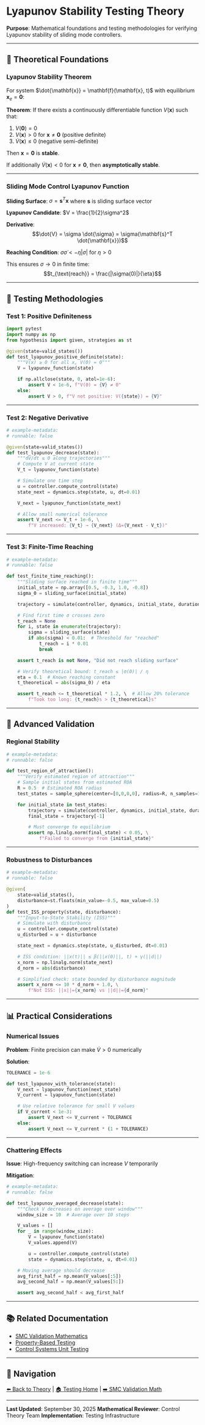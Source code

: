 <!--======================================================================================\\\
============== docs/testing/theory/lyapunov_stability_testing.md =====================\\\
=======================================================================================-->

# Lyapunov Stability Testing Theory

**Purpose**: Mathematical foundations and testing methodologies for verifying Lyapunov stability of sliding mode controllers.

---

## 📐 Theoretical Foundations

### Lyapunov Stability Theorem

For system $\dot{\mathbf{x}} = \mathbf{f}(\mathbf{x}, t)$ with equilibrium $\mathbf{x}_e = \mathbf{0}$:

**Theorem**: If there exists a continuously differentiable function $V(\mathbf{x})$ such that:

1. $V(\mathbf{0}) = 0$
2. $V(\mathbf{x}) > 0$ for $\mathbf{x} \neq \mathbf{0}$ (positive definite)
3. $\dot{V}(\mathbf{x}) \leq 0$ (negative semi-definite)

Then $\mathbf{x} = \mathbf{0}$ is **stable**.

If additionally $\dot{V}(\mathbf{x}) < 0$ for $\mathbf{x} \neq \mathbf{0}$, then **asymptotically stable**.

---

### Sliding Mode Control Lyapunov Function

**Sliding Surface**: $\sigma = \mathbf{s}^T \mathbf{x}$ where $\mathbf{s}$ is sliding surface vector

**Lyapunov Candidate**: $V = \frac{1}{2}\sigma^2$

**Derivative**:
$$\dot{V} = \sigma \dot{\sigma} = \sigma(\mathbf{s}^T \dot{\mathbf{x}})$$

**Reaching Condition**: $\sigma \dot{\sigma} < -\eta |\sigma|$ for $\eta > 0$

This ensures $\sigma \to 0$ in finite time:
$$t_{\text{reach}} = \frac{|\sigma(0)|}{\eta}$$

---

## 🧪 Testing Methodologies

### Test 1: Positive Definiteness

```python
import pytest
import numpy as np
from hypothesis import given, strategies as st

@given(state=valid_states())
def test_lyapunov_positive_definite(state):
    """V(x) ≥ 0 for all x, V(0) = 0"""
    V = lyapunov_function(state)

    if np.allclose(state, 0, atol=1e-6):
        assert V < 1e-6, f"V(0) = {V} ≠ 0"
    else:
        assert V > 0, f"V not positive: V({state}) = {V}"
```

---

### Test 2: Negative Derivative

```python
# example-metadata:
# runnable: false

@given(state=valid_states())
def test_lyapunov_decrease(state):
    """dV/dt ≤ 0 along trajectories"""
    # Compute V at current state
    V_t = lyapunov_function(state)

    # Simulate one time step
    u = controller.compute_control(state)
    state_next = dynamics.step(state, u, dt=0.01)

    V_next = lyapunov_function(state_next)

    # Allow small numerical tolerance
    assert V_next <= V_t + 1e-6, \
        f"V increased: {V_t} → {V_next} (Δ={V_next - V_t})"
```

---

### Test 3: Finite-Time Reaching

```python
# example-metadata:
# runnable: false

def test_finite_time_reaching():
    """Sliding surface reached in finite time"""
    initial_state = np.array([0.5, -0.3, 1.0, -0.8])
    sigma_0 = sliding_surface(initial_state)

    trajectory = simulate(controller, dynamics, initial_state, duration=5.0)

    # Find first time σ crosses zero
    t_reach = None
    for i, state in enumerate(trajectory):
        sigma = sliding_surface(state)
        if abs(sigma) < 0.01:  # Threshold for "reached"
            t_reach = i * 0.01
            break

    assert t_reach is not None, "Did not reach sliding surface"

    # Verify theoretical bound: t_reach ≤ |σ(0)| / η
    eta = 0.1  # Known reaching constant
    t_theoretical = abs(sigma_0) / eta

    assert t_reach <= t_theoretical * 1.2, \  # Allow 20% tolerance
        f"Took too long: {t_reach}s > {t_theoretical}s"
```

---

## 🔬 Advanced Validation

### Regional Stability

```python
# example-metadata:
# runnable: false

def test_region_of_attraction():
    """Verify estimated region of attraction"""
    # Sample initial states from estimated ROA
    R = 0.5  # Estimated ROA radius
    test_states = sample_sphere(center=[0,0,0,0], radius=R, n_samples=100)

    for initial_state in test_states:
        trajectory = simulate(controller, dynamics, initial_state, duration=10.0)
        final_state = trajectory[-1]

        # Must converge to equilibrium
        assert np.linalg.norm(final_state) < 0.05, \
            f"Failed to converge from {initial_state}"
```

---

### Robustness to Disturbances

```python
# example-metadata:
# runnable: false

@given(
    state=valid_states(),
    disturbance=st.floats(min_value=-0.5, max_value=0.5)
)
def test_ISS_property(state, disturbance):
    """Input-to-State Stability (ISS)"""
    # Simulate with disturbance
    u = controller.compute_control(state)
    u_disturbed = u + disturbance

    state_next = dynamics.step(state, u_disturbed, dt=0.01)

    # ISS condition: ||x(t)|| ≤ β(||x(0)||, t) + γ(||d||)
    x_norm = np.linalg.norm(state_next)
    d_norm = abs(disturbance)

    # Simplified check: state bounded by disturbance magnitude
    assert x_norm <= 10 * d_norm + 1.0, \
        f"Not ISS: ||x||={x_norm} vs ||d||={d_norm}"
```

---

## 📊 Practical Considerations

### Numerical Issues

**Problem**: Finite precision can make $\dot{V} > 0$ numerically

**Solution**:
```python
TOLERANCE = 1e-6

def test_lyapunov_with_tolerance(state):
    V_next = lyapunov_function(next_state)
    V_current = lyapunov_function(state)

    # Use relative tolerance for small V values
    if V_current < 1e-3:
        assert V_next <= V_current + TOLERANCE
    else:
        assert V_next <= V_current * (1 + TOLERANCE)
```

---

### Chattering Effects

**Issue**: High-frequency switching can increase $V$ temporarily

**Mitigation**:
```python
# example-metadata:
# runnable: false

def test_lyapunov_averaged_decrease(state):
    """Check V decreases on average over window"""
    window_size = 10  # Average over 10 steps

    V_values = []
    for _ in range(window_size):
        V = lyapunov_function(state)
        V_values.append(V)

        u = controller.compute_control(state)
        state = dynamics.step(state, u, dt=0.01)

    # Moving average should decrease
    avg_first_half = np.mean(V_values[:5])
    avg_second_half = np.mean(V_values[5:])

    assert avg_second_half < avg_first_half
```

---

## 📚 Related Documentation

- [SMC Validation Mathematics](smc_validation_mathematics.md)
- [Property-Based Testing](../guides/property_based_testing.md)
- [Control Systems Unit Testing](../guides/control_systems_unit_testing.md)

---

## 🔗 Navigation

[⬅️ Back to Theory](../theory/) | [🏠 Testing Home](../README.md) | [➡️ SMC Validation Math](smc_validation_mathematics.md)

---

**Last Updated**: September 30, 2025
**Mathematical Reviewer**: Control Theory Team
**Implementation**: Testing Infrastructure